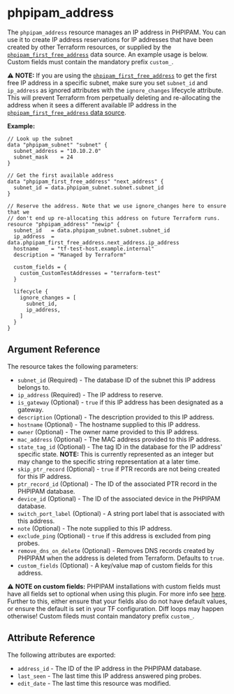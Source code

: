 # phpipam_address

The `phpipam_address` resource manages an IP address in PHPIPAM. You can use it
to create IP address reservations for IP addresses that have been created by
other Terraform resources, or supplied by the
[`phpipam_first_free_address`](../data-sources/first_free_address.md) data
source. An example usage is below. Custom fields must contain the mandatory
prefix `custom_`.

⚠️  **NOTE:** If you are using the
[`phpipam_first_free_address`](../data-sources/first_free_address.md) to get
the first free IP address in a specific subnet, make sure you set `subnet_id`
and `ip_address` as ignored attributes with the `ignore_changes` lifecycle
attribute. This will prevent Terraform from perpetually deleting and
re-allocating the address when it sees a different available IP address in the
[`phpipam_first_free_address` data source](../data-sources/first_free_address.md).

**Example:**

```hcl
// Look up the subnet
data "phpipam_subnet" "subnet" {
  subnet_address = "10.10.2.0"
  subnet_mask    = 24
}

// Get the first available address
data "phpipam_first_free_address" "next_address" {
  subnet_id = data.phpipam_subnet.subnet.subnet_id
}

// Reserve the address. Note that we use ignore_changes here to ensure that we
// don't end up re-allocating this address on future Terraform runs.
resource "phpipam_address" "newip" {
  subnet_id   = data.phpipam_subnet.subnet.subnet_id
  ip_address  = data.phpipam_first_free_address.next_address.ip_address
  hostname    = "tf-test-host.example.internal"
  description = "Managed by Terraform"

  custom_fields = {
    custom_CustomTestAddresses = "terraform-test"
  }

  lifecycle {
    ignore_changes = [
      subnet_id,
      ip_address,
    ]
  }
}
```

## Argument Reference

The resource takes the following parameters:

- `subnet_id` (Required) - The database ID of the subnet this IP address
   belongs to.
- `ip_address` (Required) - The IP address to reserve.
- `is_gateway` (Optional) - `true` if this IP address has been designated as a
   gateway.
- `description` (Optional) - The description provided to this IP address.
- `hostname` (Optional) - The hostname supplied to this IP address.
- `owner` (Optional) - The owner name provided to this IP address.
- `mac_address` (Optional) - The MAC address provided to this IP address.
- `state_tag_id` (Optional) - The tag ID in the database for the IP address'
   specific state. **NOTE:** This is currently represented as an integer but may
   change to the specific string representation at a later time.
- `skip_ptr_record` (Optional) - `true` if PTR records are not being created
   for this IP address.
- `ptr_record_id` (Optional) - The ID of the associated PTR record in the
   PHPIPAM database.
- `device_id` (Optional) - The ID of the associated device in the PHPIPAM
   database.
- `switch_port_label` (Optional) - A string port label that is associated with
   this address.
- `note` (Optional) - The note supplied to this IP address.
- `exclude_ping` (Optional) - `true` if this address is excluded from ping
   probes.
- `remove_dns_on_delete` (Optional) - Removes DNS records created by PHPIPAM
   when the address is deleted from Terraform. Defaults to `true`.
- `custom_fields` (Optional) -  A key/value map of custom fields for this address.

⚠️  **NOTE on custom fields:** PHPIPAM installations with custom fields must have
all fields set to optional when using this plugin. For more info see
[here](https://github.com/phpipam/phpipam/issues/1073). Further to this, either
ensure that your fields also do not have default values, or ensure the default
is set in your TF configuration. Diff loops may happen otherwise!
Custom fileds must contain mandatory prefix `custom_`.

## Attribute Reference

The following attributes are exported:

- `address_id` - The ID of the IP address in the PHPIPAM database.
- `last_seen` - The last time this IP address answered ping probes.
- `edit_date` - The last time this resource was modified.
